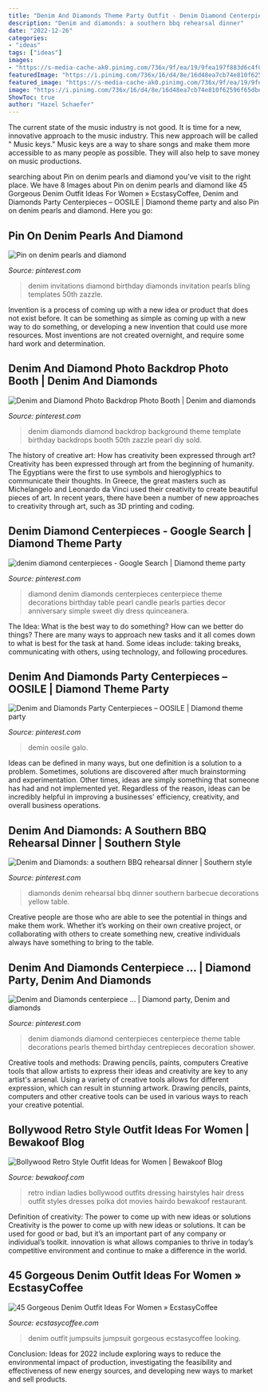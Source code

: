 ```yaml
---
title: "Denim And Diamonds Theme Party Outfit - Denim Diamond Centerpieces"
description: "Denim and diamonds: a southern bbq rehearsal dinner"
date: "2022-12-26"
categories:
- "ideas"
tags: ["ideas"]
images:
- "https://s-media-cache-ak0.pinimg.com/736x/9f/ea/19/9fea197f883d6c4f08e67ff20ee32ec7.jpg"
featuredImage: "https://i.pinimg.com/736x/16/d4/8e/16d48ea7cb74e810f62596f65dbefcd8.jpg"
featured_image: "https://s-media-cache-ak0.pinimg.com/736x/9f/ea/19/9fea197f883d6c4f08e67ff20ee32ec7.jpg"
image: "https://i.pinimg.com/736x/16/d4/8e/16d48ea7cb74e810f62596f65dbefcd8.jpg"
ShowToc: true
author: "Hazel Schaefer"
---
```



The current state of the music industry is not good. It is time for a new, innovative approach to the music industry. This new approach will be called " Music keys." Music keys are a way to share songs and make them more accessible to as many people as possible. They will also help to save money on music productions.

	

		
searching about Pin on denim pearls and diamond you've visit to the right place. We have 8 Images about Pin on denim pearls and diamond like 45 Gorgeous Denim Outfit Ideas For Women » EcstasyCoffee, Denim and Diamonds Party Centerpieces – OOSILE | Diamond theme party and also Pin on denim pearls and diamond. Here you go:
		
    
## Pin On Denim Pearls And Diamond

<img loading=lazy src="https://i.pinimg.com/736x/16/d4/8e/16d48ea7cb74e810f62596f65dbefcd8.jpg" onerror="this.onerror=null;this.src='https://tse4.mm.bing.net/th?id=OIP.RJXqT2wb0DkB3N24a5k-wwAAAA&amp;pid=15.1';" alt="Pin on denim pearls and diamond">

_Source: pinterest.com_

>denim invitations diamond birthday diamonds invitation pearls bling templates 50th zazzle. 

	

Invention is a process of coming up with a new idea or product that does not exist before. It can be something as simple as coming up with a new way to do something, or developing a new invention that could use more resources. Most inventions are not created overnight, and require some hard work and determination.

    
## Denim And Diamond Photo Backdrop Photo Booth | Denim And Diamonds

<img loading=lazy src="https://i.pinimg.com/736x/ba/de/fe/badefea6af5f96363f0422b7626bdbd0.jpg" onerror="this.onerror=null;this.src='https://tse1.mm.bing.net/th?id=OIP.4wp2hlgTTfwSaVAE7mNapQHaHa&amp;pid=15.1';" alt="Denim and Diamond Photo Backdrop Photo Booth | Denim and diamonds">

_Source: pinterest.com_

>denim diamonds diamond backdrop background theme template birthday backdrops booth 50th zazzle pearl diy sold. 

	

The history of creative art: How has creativity been expressed through art?
Creativity has been expressed through art from the beginning of humanity. The Egyptians were the first to use symbols and hieroglyphics to communicate their thoughts. In Greece, the great masters such as Michelangelo and Leonardo da Vinci used their creativity to create beautiful pieces of art. In recent years, there have been a number of new approaches to creativity through art, such as 3D printing and coding.

    
## Denim Diamond Centerpieces - Google Search | Diamond Theme Party

<img loading=lazy src="https://i.pinimg.com/originals/25/9f/fd/259ffdfb3bdb7935d4307286267a54d9.jpg" onerror="this.onerror=null;this.src='https://tse4.mm.bing.net/th?id=OIP.wKYPWMaCg281w2pNwhxNagAAAA&amp;pid=15.1';" alt="denim diamond centerpieces - Google Search | Diamond theme party">

_Source: pinterest.com_

>diamond denim diamonds centerpieces centerpiece theme decorations birthday table pearl candle pearls parties decor anniversary simple sweet diy dress quinceanera. 

	

The Idea: What is the best way to do something?
How can we better do things? There are many ways to approach new tasks and it all comes down to what is best for the task at hand. Some ideas include: taking breaks, communicating with others, using technology, and following procedures.

    
## Denim And Diamonds Party Centerpieces – OOSILE | Diamond Theme Party

<img loading=lazy src="https://i.pinimg.com/originals/7c/dc/f4/7cdcf4cc0d21e140d205c18cfba8882d.jpg" onerror="this.onerror=null;this.src='https://tse4.mm.bing.net/th?id=OIP.wNBOG0FjSCItsKv6UEh2wgAAAA&amp;pid=15.1';" alt="Denim and Diamonds Party Centerpieces – OOSILE | Diamond theme party">

_Source: pinterest.com_

>demin oosile galo. 

	

Ideas can be defined in many ways, but one definition is a solution to a problem. Sometimes, solutions are discovered after much brainstorming and experimentation. Other times, ideas are simply something that someone has had and not implemented yet. Regardless of the reason, ideas can be incredibly helpful in improving a businesses' efficiency, creativity, and overall business operations.

    
## Denim And Diamonds: A Southern BBQ Rehearsal Dinner | Southern Style

<img loading=lazy src="https://s-media-cache-ak0.pinimg.com/736x/9f/ea/19/9fea197f883d6c4f08e67ff20ee32ec7.jpg" onerror="this.onerror=null;this.src='https://tse2.mm.bing.net/th?id=OIP.K8vkMIBxNDwx1ygeXuprjwHaE9&amp;pid=15.1';" alt="Denim and Diamonds: a southern BBQ rehearsal dinner | Southern style">

_Source: pinterest.com_

>diamonds denim rehearsal bbq dinner southern barbecue decorations yellow table. 

	

Creative people are those who are able to see the potential in things and make them work. Whether it’s working on their own creative project, or collaborating with others to create something new, creative individuals always have something to bring to the table.

    
## Denim And Diamonds Centerpiece … | Diamond Party, Denim And Diamonds

<img loading=lazy src="https://i.pinimg.com/originals/6b/92/28/6b92287db785bd89a248430c127b5da0.jpg" onerror="this.onerror=null;this.src='https://tse3.mm.bing.net/th?id=OIP.wUYPe8g64xSGXrRbi1CoPwHaJ4&amp;pid=15.1';" alt="Denim and Diamonds centerpiece … | Diamond party, Denim and diamonds">

_Source: pinterest.com_

>denim diamonds diamond centerpieces centerpiece theme table decorations pearls themed birthday centrepieces decoration shower. 

	

Creative tools and methods: Drawing pencils, paints, computers
Creative tools that allow artists to express their ideas and creativity are key to any artist's arsenal. Using a variety of creative tools allows for different expression, which can result in stunning artwork. Drawing pencils, paints, computers and other creative tools can be used in various ways to reach your creative potential.

    
## Bollywood Retro Style Outfit Ideas For Women | Bewakoof Blog

<img loading=lazy src="https://images.bewakoof.com/utter/banner-bollywood-women-retro-fashion-styles-1536926761.jpg" onerror="this.onerror=null;this.src='https://tse4.mm.bing.net/th?id=OIP.5X7TzUTYMI9seU9dVgephQHaDZ&amp;pid=15.1';" alt="Bollywood Retro Style Outfit Ideas for Women | Bewakoof Blog">

_Source: bewakoof.com_

>retro indian ladies bollywood outfits dressing hairstyles hair dress outfit styles dresses polka dot movies hairdo bewakoof restaurant. 

	

Definition of creativity: The power to come up with new ideas or solutions
Creativity is the power to come up with new ideas or solutions. It can be used for good or bad, but it’s an important part of any company or individual’s toolkit. innovation is what allows companies to thrive in today’s competitive environment and continue to make a difference in the world.

    
## 45 Gorgeous Denim Outfit Ideas For Women » EcstasyCoffee

<img loading=lazy src="https://i0.wp.com/www.ecstasycoffee.com/wp-content/uploads/2016/11/Denim-Jumpsuits.jpg?resize=600%2C913" onerror="this.onerror=null;this.src='https://tse1.mm.bing.net/th?id=OIP.33BpZC7_y6Swc3jU8yUY-wHaLR&amp;pid=15.1';" alt="45 Gorgeous Denim Outfit Ideas For Women » EcstasyCoffee">

_Source: ecstasycoffee.com_

>denim outfit jumpsuits jumpsuit gorgeous ecstasycoffee looking. 

	

Conclusion:
Ideas for 2022 include exploring ways to reduce the environmental impact of production, investigating the feasibility and effectiveness of new energy sources, and developing new ways to market and sell products.

